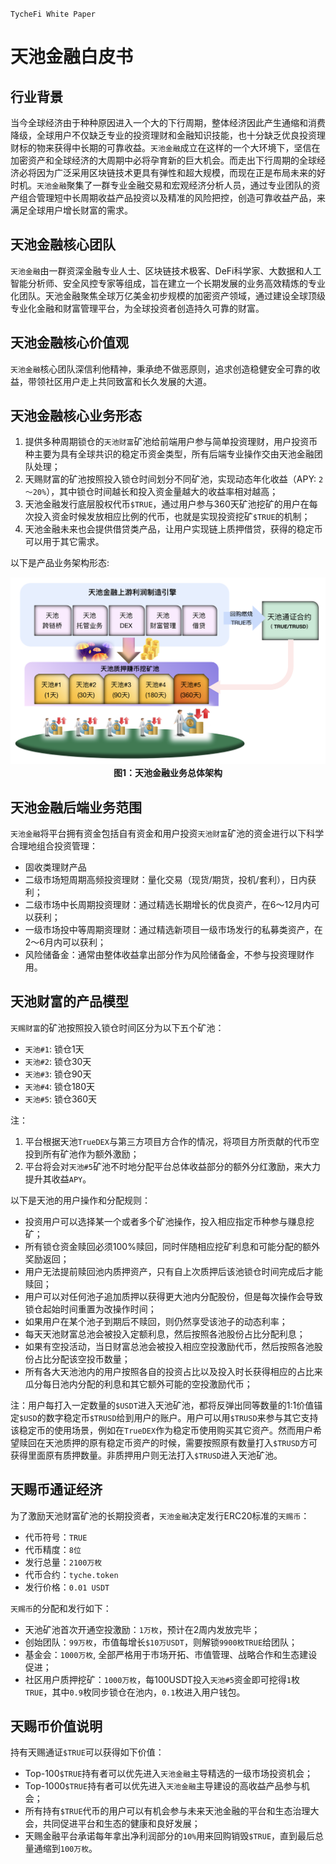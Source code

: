 `TycheFi White Paper`

# 天池金融白皮书

## 行业背景
当今全球经济由于种种原因进入一个大的下行周期，整体经济因此产生通缩和消费降级，全球用户不仅缺乏专业的投资理财和金融知识技能，也十分缺乏优良投资理财标的物来获得中长期的可靠收益。`天池金融`成立在这样的一个大环境下，坚信在加密资产和全球经济的大周期中必将孕育新的巨大机会。而走出下行周期的全球经济必将因为广泛采用区块链技术更具有弹性和超大规模，而现在正是布局未来的好时机。`天池金融`聚集了一群专业金融交易和宏观经济分析人员，通过专业团队的资产组合管理短中长周期收益产品投资以及精准的风险把控，创造可靠收益产品，来满足全球用户增长财富的需求。

## 天池金融核心团队

`天池金融`由一群资深金融专业人士、区块链技术极客、DeFi科学家、大数据和人工智能分析师、安全风控专家等组成，旨在建立一个长期发展的业务高效精炼的专业化团队。天池金融聚焦全球万亿美金初步规模的加密资产领域，通过建设全球顶级专业化金融和财富管理平台，为全球投资者创造持久可靠的财富。

## 天池金融核心价值观

`天池金融`核心团队深信利他精神，秉承绝不做恶原则，追求创造稳健安全可靠的收益，带领社区用户走上共同致富和长久发展的大道。

## 天池金融核心业务形态

1. 提供多种周期锁仓的`天池财富`矿池给前端用户参与简单投资理财，用户投资币种主要为具有全球共识的稳定币资金类型，所有后端专业操作交由天池金融团队处理；
2. 天赐财富的矿池按照投入锁仓时间划分不同矿池，实现动态年化收益（APY: `2～20%`），其中锁仓时间越长和投入资金量越大的收益率相对越高；
3. 天池金融发行底层股权代币`$TRUE`，通过用户参与360天矿池挖矿的用户在每次投入资金时候发放相应比例的代币，也就是实现投资挖矿`$TRUE`的机制；
4. 天池金融未来也会提供借贷类产品，让用户实现链上质押借贷，获得的稳定币可以用于其它需求。

以下是产品业务架构形态:
<div align="center">
<img src="resources/TycheFi-BizArch.cn.png" width=800 title="天池金融业务总体架构" /><br />
<b>图1：天池金融业务总体架构</b>
</div>

## 天池金融后端业务范围
`天池金融`将平台拥有资金包括自有资金和用户投资`天池财富`矿池的资金进行以下科学合理地组合投资管理：
- 固收类理财产品
- 二级市场短周期高频投资理财：量化交易（现货/期货，投机/套利），日内获利；
- 二级市场中长周期投资理财：通过精选长期增长的优良资产，在6～12月内可以获利；
- 一级市场投中等周期资理财：通过精选新项目一级市场发行的私募类资产，在2～6月内可以获利；
- 风险储备金：通常由整体收益拿出部分作为风险储备金，不参与投资理财作用。

## 天池财富的产品模型

`天赐财富`的矿池按照投入锁仓时间区分为以下五个矿池：
- `天池#1`: 锁仓1天
- `天池#2`: 锁仓30天
- `天池#3`: 锁仓90天
- `天池#4`: 锁仓180天
- `天池#5`: 锁仓360天

注：
1. 平台根据天池`TrueDEX`与第三方项目方合作的情况，将项目方所贡献的代币空投到所有矿池作为额外激励；
2. 平台将会对`天池#5`矿池不时地分配平台总体收益部分的额外分红激励，来大力提升其收益`APY`。

以下是天池的用户操作和分配规则：
- 投资用户可以选择某一个或者多个矿池操作，投入相应指定币种参与赚息挖矿；
- 所有锁仓资金赎回必须100%赎回，同时伴随相应挖矿利息和可能分配的额外奖励返回；
- 用户无法提前赎回池内质押资产，只有自上次质押后该池锁仓时间完成后才能赎回；
- 用户可以对任何池子追加质押以获得更大池内分配股份，但是每次操作会导致锁仓起始时间重置为改操作时间；
- 如果用户在某个池子到期后不赎回，则仍然享受该池子的动态利率；
- 每天天池财富总池会被投入定额利息，然后按照各池股份占比分配利息；
- 如果有空投活动，当日财富总池会被投入相应空投激励代币，然后按照各池股份占比分配该空投币数量；
- 所有各大天池池内的用户按照各自的投资占比以及投入时长获得相应的占比来瓜分每日池内分配的利息和其它额外可能的空投激励代币；

注：用户每打入一定数量的`$USDT`进入天池矿池，都将反弹出同等数量的1:1价值锚定`$USD`的数字稳定币`$TRUSD`给到用户的账户。用户可以用`$TRUSD`来参与其它支持该稳定币的使用场景，例如在`TrueDEX`作为稳定币使用购买其它资产。然而用户希望赎回在天池质押的原有稳定币资产的时候，需要按照原有数量打入`$TRUSD`方可获得里面原有质押数量。非质押用户则无法打入`$TRUSD`进入天池矿池。

## 天赐币通证经济

为了激励天池财富矿池的长期投资者，`天池金融`决定发行ERC20标准的`天赐币`：
- 代币符号：`TRUE`
- 代币精度：`8位`
- 发行总量：`2100万枚`
- 代币合约：`tyche.token`
- 发行价格：`0.01 USDT`

`天赐币`的分配和发行如下：
- 天池矿池首次开通空投激励：`1万枚`，预计在2周内发放完毕；
- 创始团队：`99万枚`，市值每增长`$10万USDT`，则解锁`9900枚TRUE`给团队；
- 基金会：`1000万枚`, 全部严格用于市场开拓、市值管理、战略合作和生态建设促进；
- 社区用户质押挖矿：`1000万枚`，每100USDT投入`天池#5`资金即可挖得`1`枚`TRUE`，其中`0.9`枚同步锁仓在池内，`0.1`枚进入用户钱包。


## 天赐币价值说明

持有天赐通证`$TRUE`可以获得如下价值：
- Top-100`$TRUE`持有者可以优先进入`天池金融`主导精选的一级市场投资机会；
- Top-1000`$TRUE`持有者可以优先进入`天池金融`主导建设的高收益产品参与机会；
- 所有持有`$TRUE`代币的用户可以有机会参与未来天池金融的平台和生态治理大会，共同促进平台和生态的健康和良好发展；
- 天赐金融平台承诺每年拿出净利润部分的`10%`用来回购销毁`$TRUE`，直到最后总量通缩到`100万枚`。
